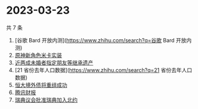 # 2023-03-23

共 7 条

<!-- BEGIN -->
<!-- 最后更新时间 Thu Mar 23 2023 02:14:19 GMT+0800 (China Standard Time) -->

1. [谷歌 Bard 开放内测](https://www.zhihu.com/search?q=谷歌 Bard 开放内测)
1. [原神新角色米卡实装](https://www.zhihu.com/search?q=原神新角色米卡实装)
1. [近两成未婚者指定朋友等继承遗产](https://www.zhihu.com/search?q=近两成未婚者指定朋友等继承遗产)
1. [21 省份去年人口数据](https://www.zhihu.com/search?q=21 省份去年人口数据)
1. [恒大境外债将重组成功](https://www.zhihu.com/search?q=恒大境外债将重组成功)
1. [腾讯财报](https://www.zhihu.com/search?q=腾讯财报)
1. [瑞典议会批准瑞典加入北约](https://www.zhihu.com/search?q=瑞典议会批准瑞典加入北约)

<!-- END -->
